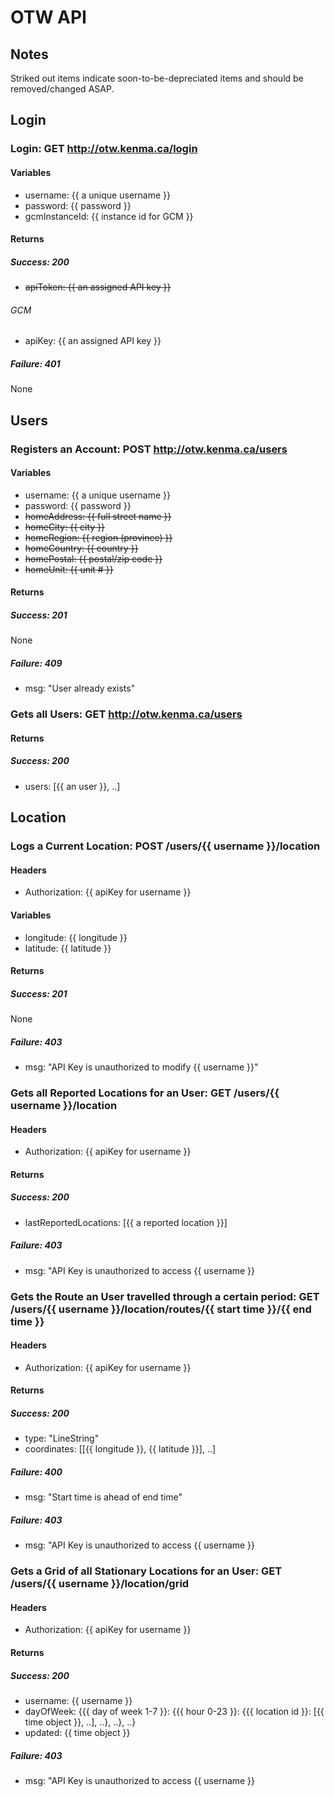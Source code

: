 # OTW API
## Notes
Striked out items indicate soon-to-be-depreciated items and should be removed/changed ASAP.

## Login

### Login: GET http://otw.kenma.ca/login
#### Variables
* username: {{ a unique username }}
* password: {{ password }}
* gcmInstanceId: {{ instance id for GCM }}
#### Returns
##### Success: 200
* ~~apiToken: {{ an assigned API key }}~~
###### GCM
* apiKey: {{ an assigned API key }}
##### Failure: 401
None

## Users

### Registers an Account: POST http://otw.kenma.ca/users
#### Variables
* username: {{ a unique username }}
* password: {{ password }}
* ~~homeAddress: {{ full street name }}~~
* ~~homeCity: {{ city }}~~
* ~~homeRegion: {{ region (province) }}~~
* ~~homeCountry: {{ country }}~~
* ~~homePostal: {{ postal/zip code }}~~
* ~~homeUnit: {{ unit # }}~~
#### Returns
##### Success: 201
None
##### Failure: 409
* msg: "User already exists"

### Gets all Users: GET http://otw.kenma.ca/users
#### Returns
##### Success: 200
* users: [{{ an user }}, ..]

## Location
### Logs a Current Location: POST /users/{{ username }}/location
#### Headers
* Authorization: {{ apiKey for username }}
#### Variables
* longitude: {{ longitude }}
* latitude: {{ latitude }}
#### Returns
##### Success: 201
None
##### Failure: 403
* msg: "API Key is unauthorized to modify {{ username }}"

### Gets all Reported Locations for an User: GET /users/{{ username }}/location
#### Headers
* Authorization: {{ apiKey for username }}
#### Returns
##### Success: 200
* lastReportedLocations: [{{ a reported location }}]
##### Failure: 403
* msg: "API Key is unauthorized to access {{ username }}

### Gets the Route an User travelled through a certain period: GET /users/{{ username }}/location/routes/{{ start time }}/{{ end time }}
#### Headers
* Authorization: {{ apiKey for username }}
#### Returns
##### Success: 200
* type: "LineString"
* coordinates: [[{{ longitude }}, {{ latitude }}], ..]
##### Failure: 400
* msg: "Start time is ahead of end time"
##### Failure: 403
* msg: "API Key is unauthorized to access {{ username }}

### Gets a Grid of all Stationary Locations for an User: GET /users/{{ username }}/location/grid
#### Headers
* Authorization: {{ apiKey for username }}
#### Returns
##### Success: 200
* username: {{ username }}
* dayOfWeek: {{{ day of week 1-7 }}: {{{ hour 0-23 }}: {{{ location id }}: [{{ time object }}, ..], ..}, ..}, ..}
* updated: {{ time object }}
##### Failure: 403
* msg: "API Key is unauthorized to access {{ username }}
